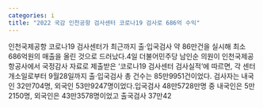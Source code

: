 ```yaml
---
categories: i
title: "2022 국감 인천공항 검사센터 코로나19 검사로 686억 수익"
---
```

인천국제공항 코로나19 검사센터가 최근까지 출&middot;입국검사 약 86만건을 실시해 최소 686억원의 매출을 올린 것으로 드러났다.4일 더불어민주당 남인순 의원이 인천국제공항공사에서 국정감사 자료로 제출받은 &lsquo;코로나19 검사센터 검사실적&rsquo;에 따르면, 각 센터 개소일로부터 9월28일까지 출&middot;입국검사 총 건수는 85만9951건이었다. 검사자는 내국인 32만704명, 외국인 53만9247명이었다.입국검사 48만5728만명 중 내국인은 5만2150명, 외국인은 43만3578명이었고 출국검사 37만42